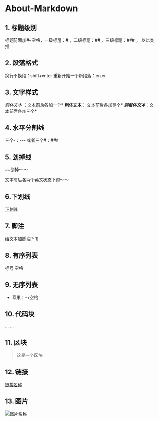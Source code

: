 # About-Markdown
## 1. 标题级别
标题前面加#+空格，一级标题：# ，二级标题：## ，三级标题：### ， 以此类推


## 2. 段落格式
换行不换段：shift+enter
重新开始一个新段落：enter

## 3. 文字样式
*斜体文本* ：文本前后各加一个*
**粗体文本**： 文本前后各加两个*
***斜粗体文本***：文本前后各加三个*

## 4. 水平分割线
三个-：---
或者三个#：###

## 5. 划掉线
~~划掉～～

文本前后各两个英文状态下的～～


## 6.下划线
<u>下划线</u>

## 7. 脚注
给文本加脚注[^ 1]

## 8. 有序列表
标号.空格 

## 9. 无序列表
- 苹果：-+空格

## 10. 代码块
...
...

## 11.  区块
> 这是一个区块

## 12. 链接
[链接名称](链接地址)

## 13. 图片
![图片名称](图片地址)




